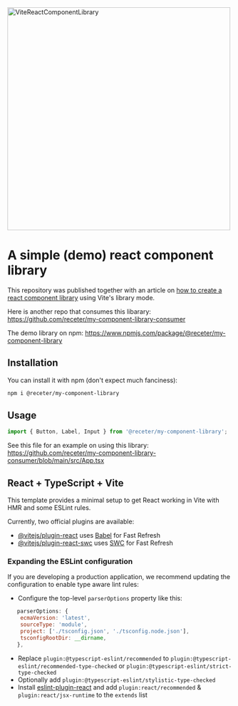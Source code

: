 <img width="500" alt="ViteReactComponentLibrary" src="https://github.com/receter/my-component-library/assets/2504695/dbb53036-d228-477b-8cf8-f61cd6130776">

# A simple (demo) react component library
This repository was published together with an article on [how to create a react component library](https://dev.to/receter/how-to-create-a-react-component-library-using-vites-library-mode-4lma) using Vite's library mode.

Here is another repo that consumes this libarary: https://github.com/receter/my-component-library-consumer

The demo library on npm: https://www.npmjs.com/package/@receter/my-component-library

## Installation
You can install it with npm (don't expect much fanciness):
```bash
npm i @receter/my-component-library
```

## Usage
```javascript
import { Button, Label, Input } from '@receter/my-component-library';
```
See this file for an example on using this library: https://github.com/receter/my-component-library-consumer/blob/main/src/App.tsx

## React + TypeScript + Vite

This template provides a minimal setup to get React working in Vite with HMR and some ESLint rules.

Currently, two official plugins are available:

- [@vitejs/plugin-react](https://github.com/vitejs/vite-plugin-react/blob/main/packages/plugin-react/README.md) uses [Babel](https://babeljs.io/) for Fast Refresh
- [@vitejs/plugin-react-swc](https://github.com/vitejs/vite-plugin-react-swc) uses [SWC](https://swc.rs/) for Fast Refresh

### Expanding the ESLint configuration

If you are developing a production application, we recommend updating the configuration to enable type aware lint rules:

- Configure the top-level `parserOptions` property like this:

```js
   parserOptions: {
    ecmaVersion: 'latest',
    sourceType: 'module',
    project: ['./tsconfig.json', './tsconfig.node.json'],
    tsconfigRootDir: __dirname,
   },
```

- Replace `plugin:@typescript-eslint/recommended` to `plugin:@typescript-eslint/recommended-type-checked` or `plugin:@typescript-eslint/strict-type-checked`
- Optionally add `plugin:@typescript-eslint/stylistic-type-checked`
- Install [eslint-plugin-react](https://github.com/jsx-eslint/eslint-plugin-react) and add `plugin:react/recommended` & `plugin:react/jsx-runtime` to the `extends` list
